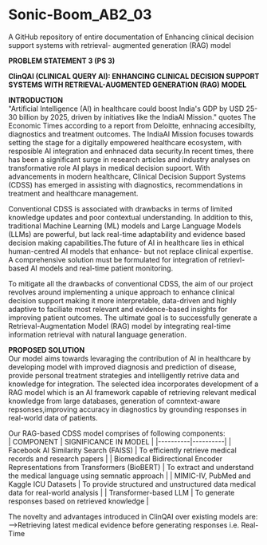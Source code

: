 # Sonic-Boom_AB2_03
A GitHub repository of entire documentation of Enhancing clinical decision support systems with retrieval- augmented generation (RAG) model  

**PROBLEM STATEMENT 3 (PS 3)**

**ClinQAI (CLINICAL QUERY AI): ENHANCING CLINICAL DECISION SUPPORT SYSTEMS WITH RETRIEVAL-AUGMENTED GENERATION (RAG) MODEL**  

**INTRODUCTION**  
"Artificial Intelligence (AI) in healthcare could boost India's GDP by USD 25-30 billion by 2025, driven by initiatives like the IndiaAI Mission." quotes The Economic Times according to a report from Deloitte, enhnacing accesibilty, diagnostics and treatment outcomes. The IndiaAI Mission focuses towards setting the stage for a digitally empowered healthcare ecosystem, with resposible AI integration and enhnaced data security.In recent times, there has been a significant surge in research articles and industry analyses on transformative role AI plays in medical decision supoort. With advancements in modern healthcare, Clinical Decision Support Systems (CDSS) has emerged in assisting with diagnostics, recommendations in treatment and healthcare management.   

Conventional CDSS is associated with drawbacks in terms of limited knowledge updates and poor contextual understanding. In addition to this, traditional Machine Learning (ML) models and Large Language Models (LLMs) are powerful, but lack real-time adaptability and evidence based decision making capabilities.The future of AI in healthcare lies in ethical human-centred AI models that enhance- but not replace clinical expertise. A comprehensive solution must be formulated for integration of retrievl-based AI models and real-time patient monitoring.  

To mitigate all the drawbacks of conventional CDSS, the aim of our project revolves around implementing a unique approach to enhance clinical decision support making it more interpretable, data-driven and highly adaptive to faciliate most relevant and evidence-based insights for improving patient outcomes. The ultimate goal is to successfully generate a Retrieval-Augmentation Model (RAG) model by integrating real-time information retrieval with natural language generation.  

**PROPOSED SOLUTION**  
Our model aims towards levaraging the contribution of AI in healthcare by developing model with improved diagnosis and prediction of disease, provide personal treatment strategies and intelligently retrive data and knowledge for integration. The selected idea incorporates development of a RAG model which is an AI framework capable of retrieving relevant medical knowledge from large databases, generation of comntext-aware repsonses,improving accuracy in diagnostics by grounding responses in real-world data of patients.  

Our RAG-based CDSS model comprises of following components:  
| COMPONENT | SIGNIFICANCE IN MODEL |
|----------|----------|
| Facebook AI Similarity Search (FAISS)    | To efficiently retrieve medical records and research papers   |
| Biomedical Bidirectional Encoder Representations from Transformers (BioBERT)    | To extract and understand the medical language using semnatic approach   |
| MIMIC-IV, PubMed and Kaggle ICU Datasets    | To provide structured and unstructured data medical data for real-world analysis   |
| Transformer-based LLM    | To generate responses based on retrieved knowledge   |  

The novelty and advantages introduced in ClinQAI over existing models are:  
-->Retrieving latest medical evidence before generating responses i.e. Real-Time  
